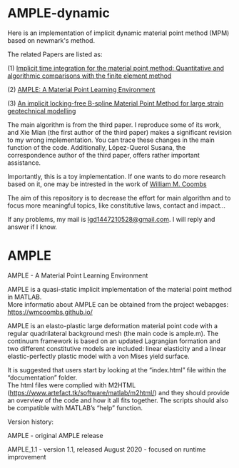 # AMPLE-dynamic
Here is an implementation of implicit dynamic material point method (MPM) based on newmark's method.

The related Papers are listed as:

(1) [Implicit time integration for the material point method: Quantitative and algorithmic comparisons with the finite element method](https://doi.org/10.1002/nme.729)

(2) [AMPLE: A Material Point Learning Environment](https://doi.org/10.1016/j.advengsoft.2019.102748)

(3) [An implicit locking-free B-spline Material Point Method for large strain geotechnical modelling](https://doi.org/10.1002/nag.3599)

The main algorithm is from the third paper.
I reproduce some of its work, and Xie Mian (the first author of the third paper) makes a significant revision to my wrong implementation.
You can trace these changes in the main function of the code.
Additionally, López-Querol Susana, the correspondence author of the third paper, offers rather important assistance.

Importantly, this is a toy implementation.
If one wants to do more research based on it, one may be intrested in the work of [William M. Coombs](https://www.durham.ac.uk/staff/w-m-coombs/)

The aim of this repository is to decrease the effort for main algorithm and to focus more meaningful topics, like constitutive laws, contact and impact...

If any problems, my mail is [lgd1447210528@gmail.com](lgd1447210528@gmail.com). I will reply and answer if I know.



# AMPLE
AMPLE - A Material Point Learning Environment

AMPLE is a quasi-static implicit implementation of the material point method in MATLAB.  
More informatio about AMPLE can be obtained from the project webapges:
https://wmcoombs.github.io/

AMPLE is an elasto-plastic large deformation material point code with a regular quadrilateral background mesh 
(the main code is ample.m).   The continuum framework is based on an updated Lagrangian formation and two 
different constitutive models are included: linear elasticity and a linear elastic-perfectly plastic model 
with a von Mises yield surface.  
 
It is suggested that users start by looking at the “index.html” file within the “documentation” folder.  
The html files were complied with M2HTML (https://www.artefact.tk/software/matlab/m2html/) and they should 
provide  an overview of the code and how it all fits together.  The scripts should also be compatible with 
MATLAB’s “help” function. 

Version history:

AMPLE     - original AMPLE release

AMPLE_1.1 - version 1.1, released August 2020 - focused on runtime improvement
